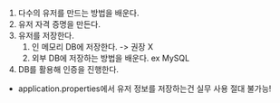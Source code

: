 # 

1. 다수의 유저를 만드는 방법을 배운다.
2. 유저 자격 증명을 만든다.
3. 유저를 저장한다.
   1. 인 메모리 DB에 저장한다. -> 권장 X
   2. 외부 DB에 저장하는 방법을 배운다. ex MySQL
4. DB를 활용해 인증을 진행한다.

- application.properties에서 유저 정보를 저장하는건 실무 사용 절대 불가능!
